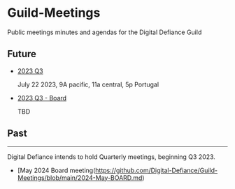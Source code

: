 # Guild-Meetings
Public meetings minutes and agendas for the Digital Defiance Guild

## Future
 - [2023 Q3](https://github.com/Digital-Defiance/Guild-Meetings/blob/main/2023-Q3.md)

   July 22 2023, 9A pacific, 11a central, 5p Portugal

 - [2023 Q3 - Board](https://github.com/Digital-Defiance/Guild-Meetings/blob/main/2023-Q3-BOARD.md)

   TBD
  
## Past

----
Digital Defiance intends to hold Quarterly meetings, beginning Q3 2023.

- [May 2024 Board meeting(https://github.com/Digital-Defiance/Guild-Meetings/blob/main/2024-May-BOARD.md)
